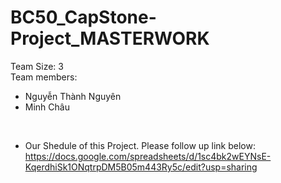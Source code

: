 # BC50_CapStone-Project_MASTERWORK
Team Size: 3
<br>
Team members:
* Nguyễn Thành Nguyên
<space> <space>
* Minh Châu
<br>

* Our Shedule of this Project. Please follow up link below:
<br> https://docs.google.com/spreadsheets/d/1sc4bk2wEYNsE-KqerdhiSk1ONqtrpDM5B05m443Ry5c/edit?usp=sharing
